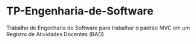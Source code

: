 # TP-Engenharia-de-Software
Trabalho de Engenharia de Software para trabalhar o padrão MVC em um Registro de Atividades Docentes (RAD)
